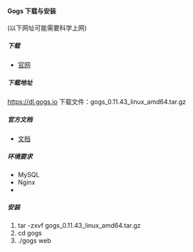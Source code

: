 

#### Gogs 下载与安装

(以下网址可能需要科学上网)

##### 下载
* [官网](https://gogs.io/)

##### 下载地址
https://dl.gogs.io
下载文件：gogs_0.11.43_linux_amd64.tar.gz

##### 官方文档
* [文档](https://gogs.io/docs)

##### 环境要求
* MySQL
* Nginx
*


##### 安装
1. tar -zxvf gogs_0.11.43_linux_amd64.tar.gz
2. cd gogs
3. ./gogs web
